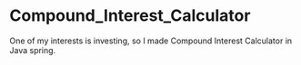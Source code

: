 # Compound_Interest_Calculator

One of my interests is investing, so I made Compound Interest Calculator in Java spring.